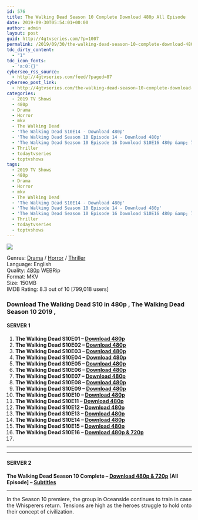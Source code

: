 ```yaml
---
id: 576
title: The Walking Dead Season 10 Complete Download 480p All Episode
date: 2019-09-30T05:54:01+00:00
author: admin
layout: post
guid: http://4gtvseries.com/?p=1007
permalink: /2019/09/30/the-walking-dead-season-10-complete-download-480p-all-episode-2/
tdc_dirty_content:
  - "1"
tdc_icon_fonts:
  - 'a:0:{}'
cyberseo_rss_source:
  - http://4gtvseries.com/feed/?paged=87
cyberseo_post_link:
  - http://4gtvseries.com/the-walking-dead-season-10-complete-download-480p-all-episode/
categories:
  - 2019 TV Shows
  - 480p
  - Drama
  - Horror
  - mkv
  - The Walking Dead
  - 'The Walking Dead S10E14 - Download 480p'
  - 'The Walking Dead Season 10 Episode 14 - Download 480p'
  - 'The Walking Dead Season 10 Episode 16 Download S10E16 480p &amp; 720p'
  - Thriller
  - todaytvseries
  - toptvshows
tags:
  - 2019 TV Shows
  - 480p
  - Drama
  - Horror
  - mkv
  - The Walking Dead
  - 'The Walking Dead S10E14 - Download 480p'
  - 'The Walking Dead Season 10 Episode 14 - Download 480p'
  - 'The Walking Dead Season 10 Episode 16 Download S10E16 480p &amp; 720p'
  - Thriller
  - todaytvseries
  - toptvshows
---
```

<img class="aligncenter" src="https://2.bp.blogspot.com/-RzZaAN4oCY8/XZGXVnacYtI/AAAAAAAAAAo/sICm9HUFOMEvUAwYB1uKezhWs9APuIvggCK4BGAYYCw/s1600/The%2BWalking%2BDead%2BSeason%2B10.jpg" />

Genres:&nbsp;<a href="http://4gtvseries.com/tag/drama/" data-wpel-link="internal">Drama</a> / <a href="http://4gtvseries.com/tag/horror/" data-wpel-link="internal">Horror</a> / <a href="http://4gtvseries.com/tag/thriller/" data-wpel-link="internal">Thriller</a>  
Language: English  
Quality:&nbsp;<a href="http://4gtvseries.com/tag/480p/" data-wpel-link="internal">480p</a> WEBRip  
Format: MKV  
Size: 150MB  
IMDB Rating: 8.3 out of 10 [799,018 users]

### **Download The Walking Dead S10 in 480p , The Walking Dead Season 10 2019 ,&nbsp;**

#### <span><strong>SERVER 1</strong></span>

  1. **The Walking Dead S10E01 – <a href="http://slink.dl480p.xyz/IOBq0" data-wpel-link="external" target="_blank" rel="nofollow external noopener noreferrer" class="wpel-icon-left"><i class="wpel-icon fa fa-download" aria-hidden="true"></i>Download 480p</a>**
  2. **The Walking Dead S10E02 – <a href="http://slink.dl480p.xyz/vD9VIv9" data-wpel-link="external" target="_blank" rel="nofollow external noopener noreferrer" class="wpel-icon-left"><i class="wpel-icon fa fa-download" aria-hidden="true"></i>Download 480p</a>**
  3. **The Walking Dead S10E03 – <a href="http://slink.dl480p.xyz/t6ygQkS" data-wpel-link="external" target="_blank" rel="nofollow external noopener noreferrer" class="wpel-icon-left"><i class="wpel-icon fa fa-download" aria-hidden="true"></i>Download 480p</a>**
  4. **The Walking Dead S10E04 – <a href="http://slink.dl480p.xyz/SaNq2uK2" data-wpel-link="external" target="_blank" rel="nofollow external noopener noreferrer" class="wpel-icon-left"><i class="wpel-icon fa fa-download" aria-hidden="true"></i>Download 480p</a>**
  5. **The Walking Dead S10E05 – <a href="http://slink.dl480p.xyz/3CznO1GS" data-wpel-link="external" target="_blank" rel="nofollow external noopener noreferrer" class="wpel-icon-left"><i class="wpel-icon fa fa-download" aria-hidden="true"></i>Download 480p</a>**
  6. **The Walking Dead S10E06 – <a href="http://slink.dl480p.xyz/Uxye" data-wpel-link="external" target="_blank" rel="nofollow external noopener noreferrer" class="wpel-icon-left"><i class="wpel-icon fa fa-download" aria-hidden="true"></i>Download 480p</a>**
  7. **The Walking Dead S10E07 – <a href="http://slink.dl480p.xyz/nLTI" data-wpel-link="external" target="_blank" rel="nofollow external noopener noreferrer" class="wpel-icon-left"><i class="wpel-icon fa fa-download" aria-hidden="true"></i>Download 480p</a>**
  8. **The Walking Dead S10E08 – <a href="http://slink.dl480p.xyz/jxW1hNy" data-wpel-link="external" target="_blank" rel="nofollow external noopener noreferrer" class="wpel-icon-left"><i class="wpel-icon fa fa-download" aria-hidden="true"></i>Download 480p</a>**
  9. **The Walking Dead S10E09 – <a href="http://slink.dl480p.xyz/www4Rw" data-wpel-link="external" target="_blank" rel="nofollow external noopener noreferrer" class="wpel-icon-left"><i class="wpel-icon fa fa-download" aria-hidden="true"></i>Download 480p</a>**
 10. **The Walking Dead S10E10 – <a href="http://slink.dl480p.xyz/GN9IpT" data-wpel-link="external" target="_blank" rel="nofollow external noopener noreferrer" class="wpel-icon-left"><i class="wpel-icon fa fa-download" aria-hidden="true"></i>Download 480p</a>**
 11. **The Walking Dead S10E11 – <a href="http://slink.dl480p.xyz/zYno0HR1" data-wpel-link="external" target="_blank" rel="nofollow external noopener noreferrer" class="wpel-icon-left"><i class="wpel-icon fa fa-download" aria-hidden="true"></i>Download 480p</a>**
 12. **The Walking Dead S10E12 – <a href="http://slink.dl480p.xyz/HQHYHCVy" data-wpel-link="external" target="_blank" rel="nofollow external noopener noreferrer" class="wpel-icon-left"><i class="wpel-icon fa fa-download" aria-hidden="true"></i>Download 480p</a>**
 13. **The Walking Dead S10E13 – <a href="http://slink.dl480p.xyz/CFaM" data-wpel-link="external" target="_blank" rel="nofollow external noopener noreferrer" class="wpel-icon-left"><i class="wpel-icon fa fa-download" aria-hidden="true"></i>Download 480p</a>**
 14. **The Walking Dead S10E14 – <a href="http://slink.dl480p.xyz/TBbojx" data-wpel-link="external" target="_blank" rel="nofollow external noopener noreferrer" class="wpel-icon-left"><i class="wpel-icon fa fa-download" aria-hidden="true"></i>Download 480p</a>**
 15. **The Walking Dead S10E15 – <a href="http://slink.dl480p.xyz/ngv4pa" data-wpel-link="external" target="_blank" rel="nofollow external noopener noreferrer" class="wpel-icon-left"><i class="wpel-icon fa fa-download" aria-hidden="true"></i>Download 480p</a>**
 16. **The Walking Dead S10E16 – <a href="http://slink.dl480p.xyz/TmFvD" data-wpel-link="external" target="_blank" rel="nofollow external noopener noreferrer" class="wpel-icon-left"><i class="wpel-icon fa fa-download" aria-hidden="true"></i>Download 480p & 720p</a>**
 17. 

* * *

* * *

#### <span><strong>SERVER 2</strong></span>

**The Walking Dead Season 10 Complete – <a href="http://dl480p.xyz/800/" data-wpel-link="external" target="_blank" rel="nofollow external noopener noreferrer" class="wpel-icon-left"><i class="wpel-icon fa fa-download" aria-hidden="true"></i>Download 480p & 720p</a> [All Episode] – <a href="https://subscene.com/subtitles/the-walking-dead-ten-season" data-wpel-link="external" target="_blank" rel="nofollow external noopener noreferrer" class="wpel-icon-left"><i class="wpel-icon fa fa-download" aria-hidden="true"></i>Subtitles</a>**

* * *

In the Season 10 premiere, the group in Oceanside continues to train in case the Whisperers return. Tensions are high as the heroes struggle to hold onto their concept of civilization.

<div align="center">
</div>